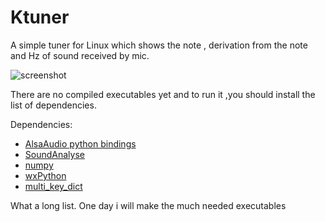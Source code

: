 # Ktuner 
A simple tuner for Linux which shows the note , derivation from the note and Hz of sound received by mic.

![screenshot](http://i.imgur.com/bmHzONJ.png)

There are no compiled executables yet and to run it ,you should install  the list of dependencies.

Dependencies:
- [AlsaAudio python bindings](http://larsimmisch.github.io/pyalsaaudio/)
- [SoundAnalyse](https://pypi.python.org/pypi/SoundAnalyse/0.1.1)
- [numpy](https://pypi.python.org/pypi/numpy/1.10.1)
- [wxPython](http://www.wxpython.org/download.php#linux)
- [multi_key_dict](https://pypi.python.org/pypi/multi_key_dict/2.0.3)

What a long list. One day i will make the much needed executables


